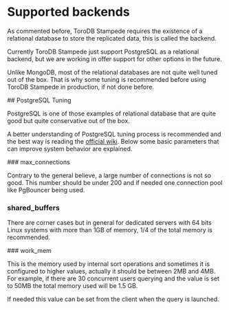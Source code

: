 <h1>Supported backends</h1>

As commented before, ToroDB Stampede requires the existence of a relational database to store the replicated data, this is called the backend.

Currently ToroDB Stampede just support PostgreSQL as a relational backend, but we are working in offer support for other options in the future.

Unlike MongoDB, most of the relational databases are not quite well tuned out of the box. That is why some tuning is recommended before using ToroDB Stampede in production, if not done before.

## PostgreSQL Tuning

PostgreSQL is one of those examples of relational database that are quite good but quite conservative out of the box.

A better understanding of PostgreSQL tuning process is recommended and the best way is reading the [official wiki](https://wiki.postgresql.org/wiki/Performance_Optimization). Below some basic parameters that can improve system behavior are explained.

### max_connections

Contrary to the general believe, a large number of connections is not so good. This number should be under 200 and if needed one connection pool like PgBouncer being used.

### shared_buffers

There are corner cases but in general for dedicated servers with 64 bits Linux systems with more than 1GB of memory, 1/4 of the total memory is recommended.

### work_mem

This is the memory used by internal sort operations and sometimes it is configured to higher values, actually it should be between 2MB and 4MB. For example, if there are 30 concurrent users querying and the value is set to 50MB the total memory used will be 1.5 GB.

If needed this value can be set from the client when the query is launched.
